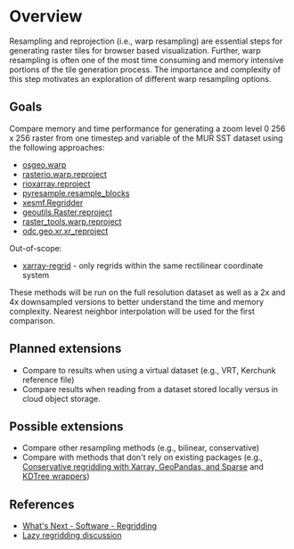 # Overview

Resampling and reprojection (i.e., warp resampling) are essential steps for generating raster tiles for browser based visualization. Further, warp resampling is often one of the most time consuming and memory intensive portions of the tile generation process. The importance and complexity of this step motivates an exploration of different warp resampling options.

## Goals

Compare memory and time performance for generating a zoom level 0 256 x 256 raster from one timestep and variable of the MUR SST dataset using the following approaches:

- [osgeo.warp](https://gdal.org/en/latest/api/python/utilities.html#osgeo.gdal.Warp)
- [rasterio.warp.reproject](https://rasterio.readthedocs.io/en/stable/api/rasterio.warp.html#rasterio.warp.reproject)
- [rioxarray.reproject](https://corteva.github.io/rioxarray/html/rioxarray.html#rioxarray.raster_array.RasterArray.reproject)
- [pyresample.resample_blocks](https://pyresample.readthedocs.io/en/stable/api/pyresample.html#pyresample.resampler.resample_blocks)
- [xesmf.Regridder](https://xesmf.readthedocs.io/en/stable/user_api.html#xesmf.frontend.Regridder)
- [geoutils.Raster.reproject](https://geoutils.readthedocs.io/en/stable/gen_modules/geoutils.Raster.reproject.html#geoutils.Raster.reproject)
- [raster_tools.warp.reproject](https://um-rmrs.github.io/raster_tools/reference/generated/raster_tools.warp.reproject.html)
- [odc.geo.xr.xr_reproject](https://odc-geo.readthedocs.io/en/latest/_api/)

Out-of-scope:

- [xarray-regrid](https://github.com/EXCITED-CO2/xarray-regrid/) - only regrids within the same rectilinear coordinate system

These methods will be run on the full resolution dataset as well as a 2x and 4x downsampled versions to better understand the time and memory complexity. Nearest neighbor interpolation will be used for the first comparison.

## Planned extensions

- Compare to results when using a virtual dataset (e.g., VRT, Kerchunk reference file)
- Compare results when reading from a dataset stored locally versus in cloud object storage.

## Possible extensions

- Compare other resampling methods (e.g., bilinear, conservative)
- Compare with methods that don't rely on existing packages (e.g., [Conservative regridding with Xarray, GeoPandas, and Sparse](https://discourse.pangeo.io/t/conservative-region-aggregation-with-xarray-geopandas-and-sparse/2715) and [KDTree wrappers](https://github.com/arctic-carbon/eddy-footprint/blob/46935785ced10f24263cd740f81b0aaf02d9bf33/eddy_footprint/spatial.py#L38-L45))

## References

- [What's Next - Software - Regridding](https://discourse.pangeo.io/t/whats-next-software-regridding/3896)
- [Lazy regridding discussion](https://discourse.pangeo.io/t/can-a-reprojection-change-of-crs-operation-be-done-lazily-using-rioxarray/4468)
